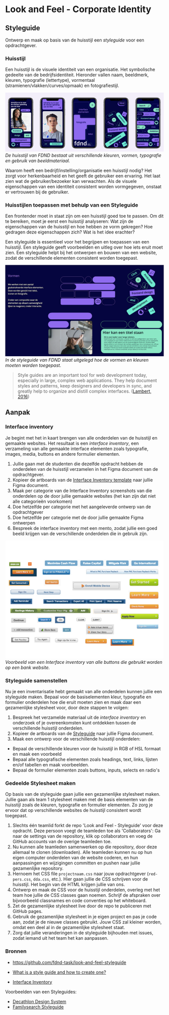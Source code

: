 # Look and Feel - Corporate Identity

## Styleguide

Ontwerp en maak op basis van de huisstijl een *styleguide* voor een opdrachtgever.

<!-- 
DOEL: Die maandag wil je ze in Figma dingen laten doen toch?
Dat is/wordt de styleguide workshop 

Inventory
Template/sjabloon 'invullen' 
Dus als er iets niet is moet je dit zelf gaan bedenken en vormgeven

Styleguide: Figma file met onderdelen van componenten
De HTML voor de componenten, met CSS classes, custom props of anders...
Uiteindelijk: 1 stylesheet in een gezamenlijke repo die studenten met dezelfde opdrachtgever gebruiken in hun eigen project

Template in FIGMA voor de styleguide
8 artbooards en de bijhordende HTML klaarzetten in de leertaak. Styleguide.html. 
Studenten gaan zelf een stylesheet maken. 
Deze komt op 1 plek te staan

Maak een nieuwe page, noem deze "styleguide"
Maak/vul frame/artboard (form, typo, kleur, afbeeldingen, ....)
Daarbinnen components

-->

### Huisstijl

Een huisstijl is de visuele identiteit van een organisatie. Het symbolische gedeelte van de bedrijfsidentiteit.
Hieronder vallen naam, beeldmerk, kleuren, typografie (lettertype), vormentaal (stramienen/vlakken/curves/opmaak) en fotografiestijl.

![](fdnd-huisstijl.png)
*De huisstijl van FDND bestaat uit verschillende kleuren, vormen, typografie en gebruik van beeldmateriaal.*

Waarom heeft een bedrijf/instelling/organisatie een huisstijl nodig?
Het zorgt voor herkenbaarheid en het geeft de gebruiker een ervaring. Het laat zien wat de gebruiker/bezoeker kan verwachten. Als de visuele eigenschappen van een identiteit consistent worden vormgegeven, onstaat er vertrouwen bij de gebruiker.

### Huisstijlen toepassen met behulp van een Styleguide

Een frontender moet in staat zijn om een huisstijl goed toe te passen. Om dit te bereiken, moet je eerst een huisstijl analyseren: Wat zijn de eigenschappen van de huisstijl en hoe hebben ze vorm gekregen? Hoe gedragen deze eigenschappen zich? Wat is het idee erachter?

Een styleguide is essentieel voor het begrijpen en toepassen van een huisstijl. Een styleguide geeft voorbeelden en uitleg over hoe iets eruit moet zien. Een styleguide helpt bij het ontwerpen en bouwen van een website, zodat de verschillende elementen consistent worden toegepast.

![](fdnd-styleguide-1.png)
*In de styleguide van FDND staat uitgelegd hoe de vormen en kleuren moeten worden toegepast.*

> Style guides are an important tool for web development today, especially in large, complex web applications. They help document styles and patterns, keep designers and developers in sync, and greatly help to organize and distill complex interfaces. ([Lambert, 2016](https://www.smashingmagazine.com/2016/05/creating-a-living-style-guide-case-study/))

## Aanpak

### Interface inventory

Je begint met het in kaart brengen van alle onderdelen van de huisstijl en gemaakte websites. Het resultaat is een *interface inventory*, een verzameling van alle gemaakte interface elementen zoals typografie, images, media, buttons en andere formulier elementen.
 
 1. Jullie gaan met de studenten die dezelfde opdracht hebben de onderdelen van de huisstijl verzamelen in het Figma document van de opdrachtgever.
 2. Kopieer de artboards van de [Interface Inventory template](https://www.figma.com/design/Tox75iooqru0EvV3iLbkHw/Interface-Inventory?node-id=0-1&node-type=canvas&t=sZLKnogq564gwWdl-0) naar jullie Figma document. 
 3. Maak per categorie van de Interface Inventory screenshots van die onderdelen op de door jullie gemaakte websites (het kan zijn dat niet alle categorieën voorkomen)
 4. Doe hetzelfde per categorie met het aangeleverde ontwerp van de opdrachtgever
 5. Doe hetzelfde per categorie met de door jullie gemaakte Figma ontwerpen
 6. Bespreek de interface inventory met een mento, zodat jullie een goed beeld krijgen van de verschillende onderdelen die in gebruik zijn.

![](interface-inventory-buttons-brad-frost.jpg)
*Voorbeeld van een Interface inventory van alle buttons die gebruikt worden op een bank website.*

<!--
#### interface inventory template

- Typography
    - Headings: headings, titels, subtitles, ...
    - Text elements: paragraphs, blockquotes, ...
    - Lists: bulleted, numbered, definition, ...
- Images
    - Logo's
    - Icons
    - Content images: different content images with borders, white space, ...
    - Image with captions
- Media
    - Video player
    - Audio player
    - Slideshow players
- Tables 
- Buttons
- Forms
    - Text inputs: text, email, url, password, ...
    - Select menu's
    - Radio/Checkbox Inputs
- Navigation
    - Primary Navigation
    - Tabs
    - Breadcrumbs
- Components
    - Carousels
    - Accordions
- ...
-->

### Styleguide samenstellen

Nu je een inventarisatie hebt gemaakt van alle onderdelen kunnen jullie een styleguide maken. 
Bepaal voor de basiselementen kleur, typografie en formulier onderdelen hoe die eruit moeten zien en maak daar een gezamenlijke stylesheet voor, door deze stappen te volgen:

1. Bespreek het verzamelde materiaal uit de _interface inventory_ en onderzoek of je overeenkomsten kunt ontdekken tussen de verschillende huisstijl onderdelen.
2. Kopieer de artboards van de [Styleguide](https://www.figma.com/design/Tox75iooqru0EvV3iLbkHw/Interface-Inventory?node-id=0-1&node-type=canvas&t=sZLKnogq564gwWdl-0) naar jullie Figma document. 
3. Maak een ontwerp voor de verschillende huisstijl onderdelen: 
- Bepaal de verschillende kleuren voor de huisstijl in RGB of HSL formaat en maak een voorbeeld
- Bepaal alle typografische elementen zoals headings, text, links, lijsten en/of tabellen en maak voorbeelden. 
- Bepaal de formulier elementen zoals buttons, inputs, selects en radio's


### Gedeelde Stylesheet maken

Op basis van de styleguide gaan jullie een gezamenlijke stylesheet maken. 
Jullie gaan als team 1 stylesheet maken met de basis elementen van de huisstijl zoals de kleuren, typografie en formulier elementen.
Zo zorg je ervoor dat op verschillende websites de huisstijl consistent wordt toegepast.

1. Slechts één teamlid forkt de repo 'Look and Feel - Styleguide' voor deze opdracht. Deze persoon voegt de teamleden toe als 'Collaborators': Ga naar de settings van de repository, klik op collaborators en voeg de GitHub accounts van de overige teamleden toe.
2. Nu kunnen alle teamleden samenwerken op die repository, door deze allemaal te clonen (downloaden). Alle teamleden kunnen nu op hun eigen computer onderdelen van de website coderen, en hun aanpassingen en wijzigingen committen en pushen naar jullie gezamenlijke repository. 
3. Hernoem het CSS file `projectnaam.css` naar jouw opdrachtgever (`red-pers.css`, `dda.css`, etc.). Hier gaan jullie de CSS schrijven voor de huisstijl. Het begin van de HTML krijgen jullie van ons.
4. Ontwerp en maak de CSS voor de huisstijl onderdelen, overleg met het team hoe jullie de CSS classes gaan noemen. Schrijf de afspraken over bijvoorbeeld classnames en code conventies op het whiteboard.
5. Zet de gezamenlijke stylesheet live door de repo te publiceren met GitHub pages. 
6. Gebruik de gezamenlijke stylesheet in je eigen project en pas je code aan, zodat je de nieuwe classes gebruikt. Jouw CSS zal kleiner worden, omdat een deel al in de gezamenlijke stylesheet staat.
7. Zorg dat jullie veranderingen in de styleguide bijhouden met issues, zodat iemand uit het team het kan aanpassen. 

### Bronnen

- https://github.com/fdnd-task/look-and-feel-styleguide

- [What is a style guide and how to create one?](https://www.figma.com/resource-library/what-is-a-style-guide/)
- [Interface Inventory](https://bradfrost.com/blog/post/interface-inventory/)

Voorbeelden van een Styleguides:
- [Decathlon Design System](https://www.decathlon.design/726f8c765/p/75e137-digital-overview) 
- [Familysearch Styleguide](https://www.familysearch.org/frontier/styleguide/)